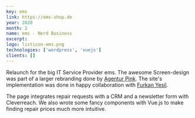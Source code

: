```yaml
---
key: ems
link: https://ems-shop.de
year: 2020
month: 2
name: ems - Nerd Business
excerpt:
logo: listicon-ems.png
technologies: ['wordpress', 'vuejs']
clients: []
---
```


Relaunch for the big IT Service Provider ems. The awesome  Screen-design was part of a larger rebranding done by <a href="https://agentur.pink/projekt/ems-nerd-business/" target="_blank" rel="noopener noreferrer">Agentur Pink</a>. The site's implementation was done in happy collaboration with <a href="https://www.xing.com/profile/Furkan_Yesil/" target="_blank" rel="noopener noreferrer">Furkan Yesil</a>.

The page integrates repair requests with a CRM and a newsletter form with Cleverreach. We also wrote some fancy components with Vue.js to make finding repair prices much more intuitive.